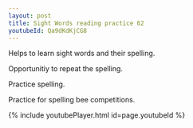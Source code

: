 ```yaml
---
layout: post
title: Sight Words reading practice 62
youtubeId: Qa9dKdKjCG8
---
```

 
 
Helps to learn sight words and their spelling.

Opportunitiy to repeat the spelling. 

Practice spelling. 
 
Practice for spelling bee competitions. 
 
{% include youtubePlayer.html id=page.youtubeId %}
 
 
